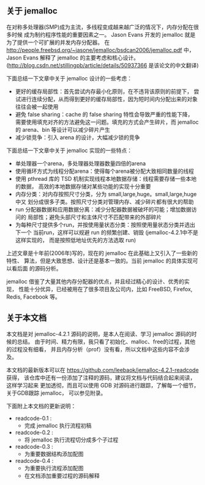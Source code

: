 ## 关于 jemalloc
在对称多处理器(SMP)成为主流，多线程变成越来越广泛的情况下，内存分配在很多时候
成为制约程序性能的重要因素之一。
Jason Evans 开发的 jemalloc 就是为了提供一个可扩展的并发内存分配器。
在 http://people.freebsd.org/~jasone/jemalloc/bsdcan2006/jemalloc.pdf 中，
Jason Evans 解释了 jemalloc 的主要考虑和核心设计。
(http://blog.csdn.net/stillingpb/article/details/50937366 是该论文的中文翻译)

下面总结一下文章中关于 jemalloc 设计的一些考虑：
* 更好的缓存局部性：首先尝试内存最小化原则，在不违背该原则的前提下，
尝试进行连续分配，从而得到更好的缓存局部性，因为短时间内分配出来的对象
往往会被一起使用
* 避免 false sharing：cache 的 false sharing 特性会导致严重的性能下降，
需要使用填充对齐的方法避免这一问题。填充的方式会产生碎片，而 jemalloc 的
arena、bin 等设计可以减少碎片产生
* 减少锁竞争：引入 arena 的设计，大幅减少锁的竞争 

下面总结一下文章中关于 jemalloc 实现的一些特点：
* 单处理器一个arena，多处理器处理器数量四倍的arena
* 使用循环方式为线程分配arena：使得每个arena被分配大致相同数量的线程
* 使用 pthread 库的 TSD 机制实现线程本地数据存储：线程需要存储一些本地的数据，
高效的本地数据存储对某些功能的实现十分重要
* 内存分类：对内存按照尺寸分类，分为 small,large,huge。small,large,huge 中又
划分成很多子类。按照尺寸分类对管理内存、减少碎片都有很大的帮助
* run 分配器数据和应用数据分离：减少分配器数据被破坏的可能；增加数据访问的
局部性；避免头部尺寸和主体尺寸不匹配带来的外部碎片
* 为每种尺寸提供多个run，并按使用量状态分类：按照使用量状态分类并选出下一个
当前run，这样可以规避 run 的频繁创建、销毁 (jemalloc-4.2.1中不是这样实现的，
而是按照低地址优先的方法选取 run)

上述文章是十年前(2006年)写的，现在的 jemalloc 在此基础上又引入了一些新的特性、
算法，但是大致思想、设计还是基本一致的。当前 jemalloc 的具体实现可以看后面
的源码分析。

jemalloc 借鉴了大量其他内存分配器的优点，并且经过精心的设计、优秀的实现，
性能十分优异，已经被用在了很多项目及公司内，比如 FreeBSD, Firefox, Redis, 
Facebook 等。

## 关于本文档
本文档是对 jemalloc-4.2.1 源码的说明，是本人在阅读、学习 jemalloc 源码的时候的总结。
由于时间、精力有限，我只看了初始化、malloc、free的过程，其他的过程没有细看，
并且内存分析（prof）没有看，所以文档中这些内容不会涉及。

本文档的最新版本可以在 https://github.com/leebaok/jemalloc-4.2.1-readcode 获得，
该仓库中还有一份添加了注释的源码，建议将文档与代码结合起来阅读，这样学习起来
更加透彻，而且可以使用 GDB 对源码进行跟踪，了解每一个细节，关于GDB跟踪 jemalloc，
可以参见附录。

下面附上本文档的更新说明：
* readcode-0.1 : 
	- 完成 jemalloc 执行流程初稿
* readcode-0.2 : 
	- 将 jemalloc 执行流程切分成多个子过程
* readcode-0.3 : 
	- 为重要数据结构添加配图
* readcode-0.4 :
	- 为重要执行流程添加配图
	- 在文档添加重要过程的源码解释


